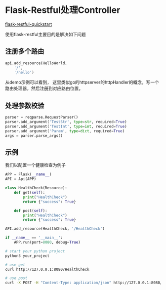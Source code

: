 # Flask-Restful处理Controller

[flask-restful-quickstart](https://flask-restful.readthedocs.io/en/latest/quickstart.html#)


使用flask-restful主要目的是解决如下问题

## 注册多个路由
```python
api.add_resource(HelloWorld,
    '/',
    '/hello')
```
从demo示例可以看到， 这里类似go的httpserver的httpHandler的概念，写一个路由处理器，然后注册到对应路由位置。


## 处理参数校验
```python
parser = reqparse.RequestParser()
parser.add_argument('TestStr', type=str, required=True)
parser.add_argument('TestInt', type=int, required=True)
parser.add_argument('Param', type=dict, required=True)
args = parser.parse_args()
```

## 示例
我们以配置一个健康检查为例子
```python
APP = Flask(__name__)
API = Api(APP)

class HealthCheck(Resource):
    def get(self):
        print("HealthCheck")
        return {"success": True}

    def post(self):
        print("HealthCheck")
        return {"success": True}

API.add_resource(HealthCheck, '/HealthCheck')

if __name__ == '__main__':
    APP.run(port=8080, debug=True)
```

```sh
# start your python project
python3 your_project

# use get
curl http://127.0.0.1:8080/HealthCheck 

# use post
curl -X POST -H "Content-Type: application/json" http://127.0.0.1:8080/HealthCheck -d'{}'
```